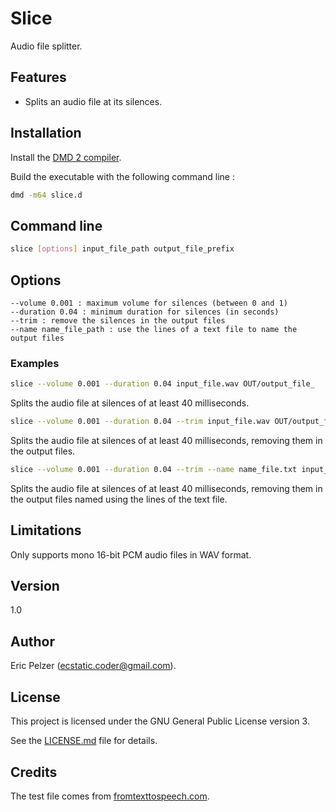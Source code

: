 # Slice

Audio file splitter.

## Features

* Splits an audio file at its silences.

## Installation

Install the [DMD 2 compiler](https://dlang.org/download.html).

Build the executable with the following command line :

```bash
dmd -m64 slice.d
```

## Command line

```bash
slice [options] input_file_path output_file_prefix
```

## Options

```
--volume 0.001 : maximum volume for silences (between 0 and 1)
--duration 0.04 : minimum duration for silences (in seconds)
--trim : remove the silences in the output files
--name name_file_path : use the lines of a text file to name the output files
```

### Examples

```bash
slice --volume 0.001 --duration 0.04 input_file.wav OUT/output_file_
```

Splits the audio file at silences of at least 40 milliseconds.

```bash
slice --volume 0.001 --duration 0.04 --trim input_file.wav OUT/output_file_
```

Splits the audio file at silences of at least 40 milliseconds, removing them in the output files.

```bash
slice --volume 0.001 --duration 0.04 --trim --name name_file.txt input_file.wav OUT/output_file_
```

Splits the audio file at silences of at least 40 milliseconds, removing them in the output files named using the lines of the text file.

## Limitations

Only supports mono 16-bit PCM audio files in WAV format.

## Version

1.0

## Author

Eric Pelzer (ecstatic.coder@gmail.com).

## License

This project is licensed under the GNU General Public License version 3.

See the [LICENSE.md](LICENSE.md) file for details.

## Credits

The test file comes from [fromtexttospeech.com](http://www.fromtexttospeech.com).


